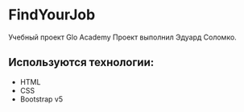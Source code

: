# FindYourJob
Учебный проект Glo Academy 
Проект выполнил Эдуард Соломко.

## Используются технологии:
- HTML
- CSS
- Bootstrap v5
